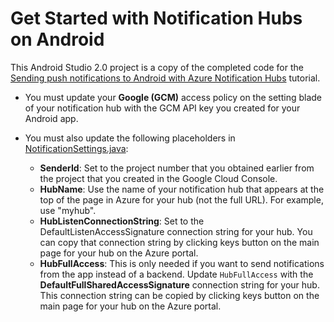 # Get Started with Notification Hubs on Android

This Android Studio 2.0 project is a copy of the completed code for the [Sending push notifications to Android with Azure Notification Hubs](https://azure.microsoft.com/documentation/articles/notification-hubs-android-get-started/) tutorial.

* You must update your **Google (GCM)** access policy on the setting blade of your notification hub with the GCM API key you created for your Android app.

* You must also update the following placeholders in [NotificationSettings.java](./app/src/main/java/com/example/microsoft/getstarted/NotificationSettings.java):

	- **SenderId**: Set to the project number that you obtained earlier from the project that you created in the Google Cloud Console.
	- **HubName**: Use the name of your notification hub that appears at the top of the page in Azure for your hub (not the full URL). For example, use "myhub".
	- **HubListenConnectionString**: Set to the DefaultListenAccessSignature connection string for your hub. You can copy that connection string by clicking keys button on the main page for your hub on the Azure portal.
	- **HubFullAccess**: This is only needed if you want to send notifications from the app instead of a backend. Update `HubFullAccess` with the **DefaultFullSharedAccessSignature** connection string for your hub. This connection string can be copied by clicking keys button on the main page for your hub on the Azure portal.
